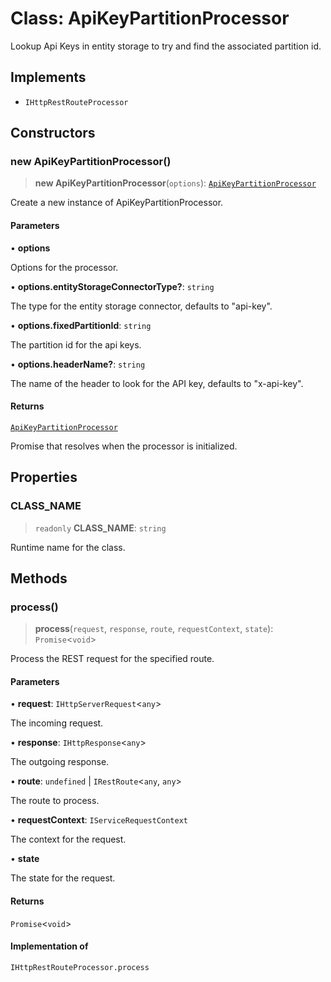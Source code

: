 # Class: ApiKeyPartitionProcessor

Lookup Api Keys in entity storage to try and find the associated partition id.

## Implements

- `IHttpRestRouteProcessor`

## Constructors

### new ApiKeyPartitionProcessor()

> **new ApiKeyPartitionProcessor**(`options`): [`ApiKeyPartitionProcessor`](ApiKeyPartitionProcessor.md)

Create a new instance of ApiKeyPartitionProcessor.

#### Parameters

• **options**

Options for the processor.

• **options.entityStorageConnectorType?**: `string`

The type for the entity storage connector, defaults to "api-key".

• **options.fixedPartitionId**: `string`

The partition id for the api keys.

• **options.headerName?**: `string`

The name of the header to look for the API key, defaults to "x-api-key".

#### Returns

[`ApiKeyPartitionProcessor`](ApiKeyPartitionProcessor.md)

Promise that resolves when the processor is initialized.

## Properties

### CLASS\_NAME

> `readonly` **CLASS\_NAME**: `string`

Runtime name for the class.

## Methods

### process()

> **process**(`request`, `response`, `route`, `requestContext`, `state`): `Promise`\<`void`\>

Process the REST request for the specified route.

#### Parameters

• **request**: `IHttpServerRequest`\<`any`\>

The incoming request.

• **response**: `IHttpResponse`\<`any`\>

The outgoing response.

• **route**: `undefined` \| `IRestRoute`\<`any`, `any`\>

The route to process.

• **requestContext**: `IServiceRequestContext`

The context for the request.

• **state**

The state for the request.

#### Returns

`Promise`\<`void`\>

#### Implementation of

`IHttpRestRouteProcessor.process`
